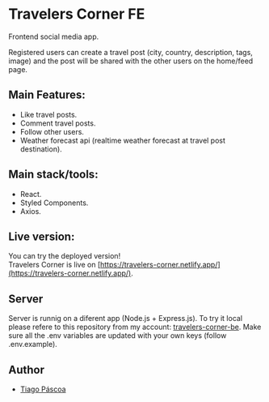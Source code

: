 # Travelers Corner FE
Frontend social media app.

Registered users can create a travel post (city, country, description, tags, image) and the post will be shared with the other users on the home/feed page.

## Main Features: 
* Like travel posts.
* Comment travel posts.
* Follow other users.
* Weather forecast api (realtime weather forecast at travel post destination).

## Main stack/tools: 
* React.
* Styled Components.
* Axios.

## Live version:
You can try the deployed version! \
Travelers Corner is live on [https://travelers-corner.netlify.app/](https://travelers-corner.netlify.app/).

## Server
Server is runnig on a diferent app (Node.js + Express.js). 
To try it local please refere to this repository from my account: [travelers-corner-be](https://github.com/tiagopascoa/travelers-corner-BE).
Make sure all the .env variables are updated with your own keys (follow .env.example).

## Author
- [Tiago Páscoa](https://github.com/tiagopascoa)